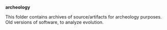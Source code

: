 **archeology**

This folder contains archives of source/artifacts for archeology purposes.
Old versions of software, to analyze evolution.
